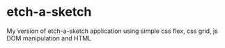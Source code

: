 # etch-a-sketch
My version of etch-a-sketch application using simple css flex, css grid, js DOM manipulation and HTML

